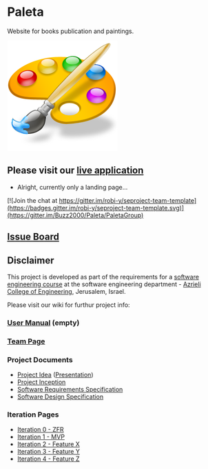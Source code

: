 # Paleta

Website for books publication and paintings.

![project logo (this one is taken from basecamp)](https://github.com/Buzz2000/Paleta/blob/master/paleta.png)

## Please visit our [live application](https://demo.reactstarterkit.com/)
- Alright, currently only a landing page...

[![Join the chat at https://gitter.im/robi-y/seproject-team-template](https://badges.gitter.im/robi-y/seproject-team-template.svg)](https://gitter.im/Buzz2000/Paleta/PaletaGroup)

## [Issue Board](https://huboard.com/robi-y/seproject-team-template#/)

## Disclaimer
This project is developed as part of the requirements for a [software engineering course](https://github.com/jce-il/se-class/wiki) at the software engineering department - [Azrieli College of Engineering](http://www.jce.ac.il/), Jerusalem, Israel.

Please visit our wiki for furthur project info: 

### [User Manual](../../wiki/user-manual) (empty)

### [Team Page](../../wiki/team)


### Project Documents
- [Project Idea](docs/idea.pdf) ([Presentation](Paleta.pdf))
- [Project Inception](../../wiki/inception)
- [Software Requirements Specification](../../wiki/srs)
- [Software Design Specification](../../wiki/sds)

### Iteration Pages
- [Iteration 0 - ZFR](../../wiki/iter0-zfr)
- [Iteration 1 - MVP]()
- [Iteration 2 - Feature X]()
- [Iteration 3 - Feature Y]()
- [Iteration 4 - Feature Z]()



